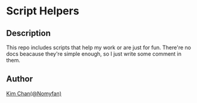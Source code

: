 # Script Helpers

## Description
This repo includes scripts that help my work or are just for fun. There're no docs beacause they're simple enough, so I just write some comment in them.

## Author
[Kim Chan(@Nomyfan)](https://github.com/Nomyfan)

